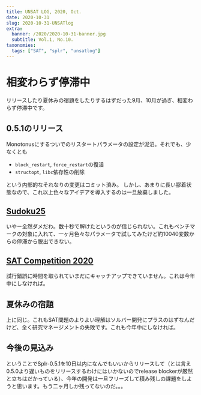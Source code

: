 ```yaml
---
title: UNSAT LOG, 2020, Oct.
date: 2020-10-31
slug: 2020-10-31-UNSATlog
extra:
  banner: /2020/2020-10-31-banner.jpg
  subtitle: Vol.1, No.10.
taxonomies:
  tags: ["SAT", "splr", "unsatlog"]
---
```

# 相変わらず停滞中

リリースしたり夏休みの宿題をしたりするはずだった9月、10月が過ぎ、相変わらず停滞中です。

## 0.5.1のリリース

Monotonusにするついでのリスタートパラメータの設定が泥沼。それでも、少なくとも

* `block_restart`, `force_restart`の復活
* `structopt`, `libc`依存性の削除

という内部的なそれなりの変更はコミット済み。
しかし、あまりに長い膠着状態なので、これ以上色々なアイデアを導入するのは一旦放棄しました。

## [Sudoku25](/2020/2020-08-19-sudoku25/)

いやー全然ダメだわ。数十秒で解けたというのが信じられない。これもベンチマークの対象に入れて、一ヶ月色々なパラメータで試してみたけど約10040変数からの停滞から脱出できない。

## [SAT Competition 2020](https://satcompetition.github.io/2020/)

試行錯誤に時間を取られていまだにキャッチアップできていません。これは今年中にしなければ。

## 夏休みの宿題

上に同じ。これもSAT問題のよりよい理解はソルバー開発にプラスのはずなんだけど、全く研究マネージメントの失敗です。これも今年中にしなければ。

## 今後の見込み

ということでSplr-0.5.1を10日以内になんでもいいからリリースして（とは言え0.5.0より遅いものをリリースするわけにはいかないのでrelease blockerが厳然と立ちはだかっている）、今年の開発は一旦フリーズして積み残しの課題をしようと思います。もう二ヶ月しか残ってないのだ。。。
